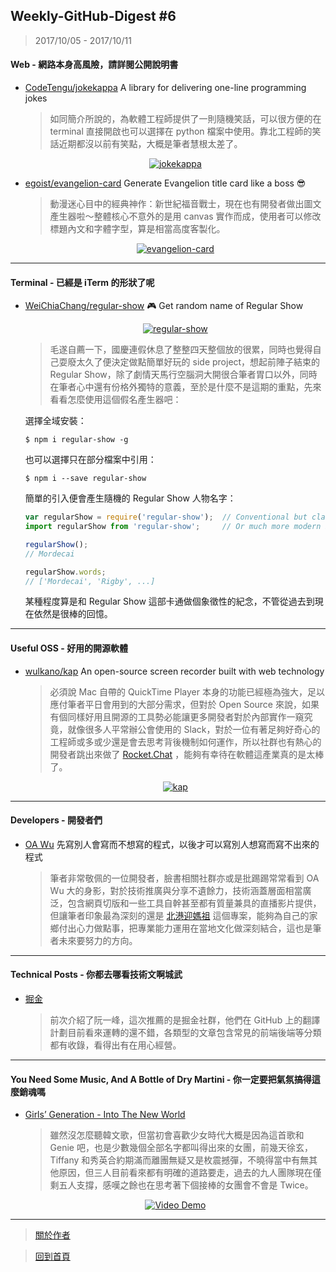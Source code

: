 ## Weekly-GitHub-Digest #6
> 2017/10/05 - 2017/10/11

#### Web - 網路本身高風險，請詳閱公開說明書
- [CodeTengu/jokekappa](https://github.com/CodeTengu/jokekappa)  A library for delivering one-line programming jokes
  
  > 如同簡介所說的，為軟體工程師提供了一則隨機笑話，可以很方便的在 terminal 直接開啟也可以選擇在 python 檔案中使用。靠北工程師的笑話近期都沒以前有笑點，大概是筆者慧根太差了。
  <p align="center">
    <a target="_blank" href="https://github.com/CodeTengu/jokekappa"><img alt="jokekappa" src="https://i.imgur.com/WcBjYdb.png"></a>
  </p>
  
- [egoist/evangelion-card](https://github.com/egoist/evangelion-card)  Generate Evangelion title card like a boss 😎
  > 動漫迷心目中的經典神作：新世紀福音戰士，現在也有開發者做出圖文產生器啦～整體核心不意外的是用 canvas 實作而成，使用者可以修改標題內文和字體字型，算是相當高度客製化。 
  <p align="center">
    <a target="_blank" href="https://github.com/egoist/evangelion-card"><img alt="evangelion-card" src="https://i.imgur.com/AHoH4FE.png"></a>
  </p>
---

#### Terminal - 已經是 iTerm 的形狀了呢
- [WeiChiaChang/regular-show](https://github.com/WeiChiaChang/regular-show)  🎮 Get random name of Regular Show
  <p align="center">
    <a target="_blank" href="https://github.com/WeiChiaChang/regular-show"><img alt="regular-show" src="https://i.imgur.com/WBuT5e3.jpg"></a>
  </p>
  
  > 毛遂自薦一下，國慶連假休息了整整四天整個放的很累，同時也覺得自己耍廢太久了便決定做點簡單好玩的 side project，想起前陣子結束的 Regular Show，除了劇情天馬行空腦洞大開很合筆者胃口以外，同時在筆者心中還有份格外獨特的意義，至於是什麼不是這期的重點，先來看看怎麼使用這個假名產生器吧：

  選擇全域安裝：
  ```shell
  $ npm i regular-show -g
  ```
  也可以選擇只在部分檔案中引用：
  ```shell
  $ npm i --save regular-show
  ```
  簡單的引入便會產生隨機的 Regular Show 人物名字：
  ```javascript
  var regularShow = require('regular-show');  // Conventional but classic way
  import regularShow from 'regular-show';     // Or much more modern ES6  way

  regularShow();
  // Mordecai
  
  regularShow.words;
  // ['Mordecai', 'Rigby', ...]
  ```
  
  某種程度算是和 Regular Show 這部卡通做個象徵性的紀念，不管從過去到現在依然是很棒的回憶。

---

#### Useful OSS - 好用的開源軟體

- [wulkano/kap](https://github.com/wulkano/kap)  An open-source screen recorder built with web technology

  > 必須說 Mac 自帶的 QuickTime Player 本身的功能已經極為強大，足以應付筆者平日會用到的大部分需求，但對於 Open Source 來說，如果有個同樣好用且開源的工具勢必能讓更多開發者對於內部實作一窺究竟，就像很多人平常辦公會使用的 Slack，對於一位有著足夠好奇心的工程師或多或少還是會去思考背後機制如何運作，所以社群也有熱心的開發者跳出來做了 [Rocket.Chat](https://github.com/RocketChat/Rocket.Chat) ，能夠有幸待在軟體這產業真的是太棒了。
  <p align="center">
    <a target="_blank" href="https://github.com/wulkano/kap"><img alt="kap" src="https://i.imgur.com/a5xKS8L.png"></a>
  </p>
---

#### Developers - 開發者們

- [OA Wu](https://github.com/comdan66)  先寫別人會寫而不想寫的程式，以後才可以寫別人想寫而寫不出來的程式
  
  > 筆者非常敬佩的一位開發者，臉書相關社群亦或是批踢踢常常看到 OA Wu 大的身影，對於技術推廣與分享不遺餘力，技術涵蓋層面相當廣泛，包含網頁切版和一些工具自幹甚至都有質量兼具的直播影片提供，但讓筆者印象最為深刻的還是 [北港迎媽祖](https://www.ioa.tw/article/55-2016%20%E5%8C%97%E6%B8%AF%E8%BF%8E%E5%AA%BD%E7%A5%96.html) 這個專案，能夠為自己的家鄉付出心力做點事，把專業能力運用在當地文化做深刻結合，這也是筆者未來要努力的方向。

---

#### Technical Posts - 你都去哪看技術文啊城武

- [掘金](https://juejin.im/timeline)
  
  > 前次介紹了阮一峰，這次推薦的是掘金社群，他們在 GitHub 上的翻譯計劃目前看來運轉的還不錯，各類型的文章包含常見的前端後端等分類都有收錄，看得出有在用心經營。

---

#### You Need Some Music, And A Bottle of Dry Martini - 你一定要把氣氛搞得這麼銷魂嗎
- [Girls’ Generation - Into The New World](https://www.youtube.com/watch?v=0k2Zzkw_-0I&index=6&list=PLxPPbs7D6-e9EormZGytI5kUtNiOre2Op)
  
  > 雖然沒怎麼聽韓文歌，但當初會喜歡少女時代大概是因為這首歌和 Genie 吧，也是少數幾個全部名字都叫得出來的女團，前幾天徐玄，Tiffany 和秀英合約期滿而離團無疑又是枚震撼彈，不曉得當中有無其他原因，但三人目前看來都有明確的道路要走，過去的九人團隊現在僅剩五人支撐，感嘆之餘也在思考著下個接棒的女團會不會是 Twice。
  <p align="center"> 
    <a href="https://www.youtube.com/watch?v=0k2Zzkw_-0I&index=6&list=PLxPPbs7D6-e9EormZGytI5kUtNiOre2Op">
      <img src="https://i.imgur.com/v4rTuBX.jpg" alt="Video Demo" />
    </a>
  </p>


---
> [關於作者](https://goo.gl/1pnqEk)

> [回到首頁](https://git.io/v5wk4)
